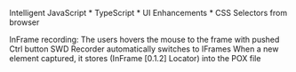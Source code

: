 Intelligent JavaScript
	* TypeScript
	* UI Enhancements
	* CSS Selectors from browser
	
InFrame recording:
The users hovers the mouse to the frame with pushed Ctrl button 
SWD Recorder automatically switches to IFrames
When a new element captured, it stores (InFrame [0.1.2] Locator) into the POX file